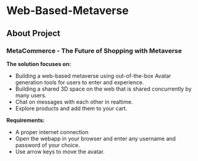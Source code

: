 # Web-Based-Metaverse

## About Project

### MetaCommerce - The Future of Shopping with Metaverse

**The solution focuses on:**

+ Building a web-based metaverse using out-of-the-box Avatar generation tools for users to enter and experience.
+ Building a shared 3D space on the web that is shared concurrently by many users.
+ Chat on messages with each other in realtime.
+ Explore products and add them to your cart.

**Requirements:**

+ A proper internet connection
+ Open the webapp in your browser and enter any username and password of your choice.
+ Use arrow keys to move the avatar.
